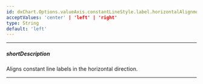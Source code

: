 ```yaml
---
id: dxChart.Options.valueAxis.constantLineStyle.label.horizontalAlignment
acceptValues: 'center' | 'left' | 'right'
type: String
default: 'left'
---
```

---
##### shortDescription
Aligns constant line labels in the horizontal direction.

---
<!-- Description goes here -->